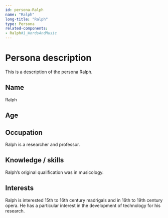 ```yaml
---
id: persona-Ralph
name: "Ralph"
long-title: "Ralph"
type: Persona
related-components:
- Ralph#1_WordsAndMusic
---
```


# Persona description

This is a description of the persona Ralph.

## Name

Ralph

## Age

## Occupation

Ralph is a researcher and professor.

## Knowledge / skills

Ralph’s original qualification was in musicology.

## Interests

Ralph is interested 15th to 16th century madrigals and in 16th to 19th century opera.  He has a particular interest in the development of technology for his research.
